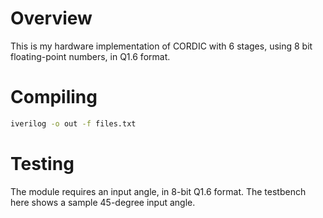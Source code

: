 # Overview

This is my hardware implementation of CORDIC with 6 stages, using 8 bit floating-point numbers, in Q1.6 format.

# Compiling

```bash
iverilog -o out -f files.txt
```

# Testing

The module requires an input angle, in 8-bit Q1.6 format. The testbench here shows a sample 45-degree input angle.
